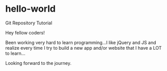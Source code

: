 # hello-world
Git Repository Tutorial

Hey fellow coders!

Been working very hard to learn programming...I like jQuery and JS and realize every time I try to build a new app and/or website that I have a LOT to learn...

Looking forward to the journey.
